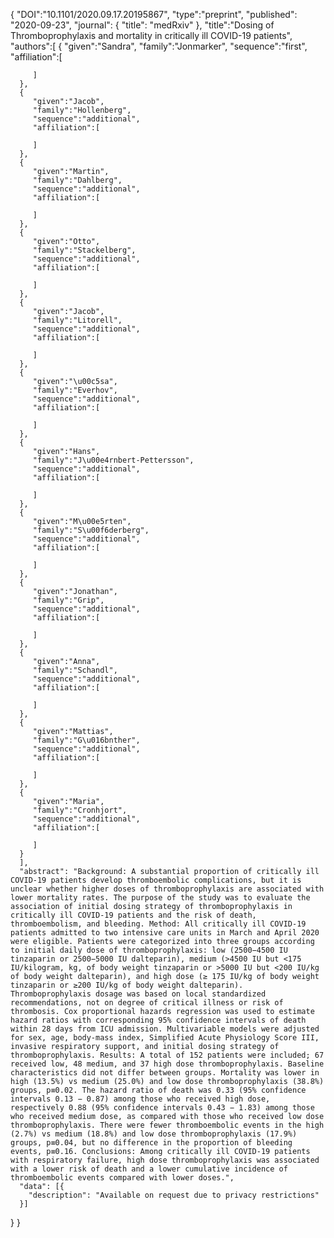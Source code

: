 {
      "DOI":"10.1101/2020.09.17.20195867",
      "type":"preprint",
      "published": "2020-09-23",
      "journal": {
          "title": "medRxiv"
          },
      "title":"Dosing of Thromboprophylaxis and mortality in critically ill COVID-19 patients",
      "authors":[
      {
         "given":"Sandra",
         "family":"Jonmarker",
         "sequence":"first",
         "affiliation":[

         ]
      },
      {
         "given":"Jacob",
         "family":"Hollenberg",
         "sequence":"additional",
         "affiliation":[

         ]
      },
      {
         "given":"Martin",
         "family":"Dahlberg",
         "sequence":"additional",
         "affiliation":[

         ]
      },
      {
         "given":"Otto",
         "family":"Stackelberg",
         "sequence":"additional",
         "affiliation":[

         ]
      },
      {
         "given":"Jacob",
         "family":"Litorell",
         "sequence":"additional",
         "affiliation":[

         ]
      },
      {
         "given":"\u00c5sa",
         "family":"Everhov",
         "sequence":"additional",
         "affiliation":[

         ]
      },
      {
         "given":"Hans",
         "family":"J\u00e4rnbert-Pettersson",
         "sequence":"additional",
         "affiliation":[

         ]
      },
      {
         "given":"M\u00e5rten",
         "family":"S\u00f6derberg",
         "sequence":"additional",
         "affiliation":[

         ]
      },
      {
         "given":"Jonathan",
         "family":"Grip",
         "sequence":"additional",
         "affiliation":[

         ]
      },
      {
         "given":"Anna",
         "family":"Schandl",
         "sequence":"additional",
         "affiliation":[

         ]
      },
      {
         "given":"Mattias",
         "family":"G\u016bnther",
         "sequence":"additional",
         "affiliation":[

         ]
      },
      {
         "given":"Maria",
         "family":"Cronhjort",
         "sequence":"additional",
         "affiliation":[

         ]
      }
      ],
      "abstract": "Background: A substantial proportion of critically ill COVID-19 patients develop thromboembolic complications, but it is unclear whether higher doses of thromboprophylaxis are associated with lower mortality rates. The purpose of the study was to evaluate the association of initial dosing strategy of thromboprophylaxis in critically ill COVID-19 patients and the risk of death, thromboembolism, and bleeding. Method: All critically ill COVID-19 patients admitted to two intensive care units in March and April 2020 were eligible. Patients were categorized into three groups according to initial daily dose of thromboprophylaxis: low (2500−4500 IU tinzaparin or 2500−5000 IU dalteparin), medium (>4500 IU but <175 IU/kilogram, kg, of body weight tinzaparin or >5000 IU but <200 IU/kg of body weight dalteparin), and high dose (≥ 175 IU/kg of body weight tinzaparin or ≥200 IU/kg of body weight dalteparin). Thromboprophylaxis dosage was based on local standardized recommendations, not on degree of critical illness or risk of thrombosis. Cox proportional hazards regression was used to estimate hazard ratios with corresponding 95% confidence intervals of death within 28 days from ICU admission. Multivariable models were adjusted for sex, age, body-mass index, Simplified Acute Physiology Score III, invasive respiratory support, and initial dosing strategy of thromboprophylaxis. Results: A total of 152 patients were included; 67 received low, 48 medium, and 37 high dose thromboprophylaxis. Baseline characteristics did not differ between groups. Mortality was lower in high (13.5%) vs medium (25.0%) and low dose thromboprophylaxis (38.8%) groups, p≡0.02. The hazard ratio of death was 0.33 (95% confidence intervals 0.13 − 0.87) among those who received high dose, respectively 0.88 (95% confidence intervals 0.43 − 1.83) among those who received medium dose, as compared with those who received low dose thromboprophylaxis. There were fewer thromboembolic events in the high (2.7%) vs medium (18.8%) and low dose thromboprophylaxis (17.9%) groups, p≡0.04, but no difference in the proportion of bleeding events, p≡0.16. Conclusions: Among critically ill COVID-19 patients with respiratory failure, high dose thromboprophylaxis was associated with a lower risk of death and a lower cumulative incidence of thromboembolic events compared with lower doses.",
      "data": [{
        "description": "Available on request due to privacy restrictions"
      }]
   }
}

